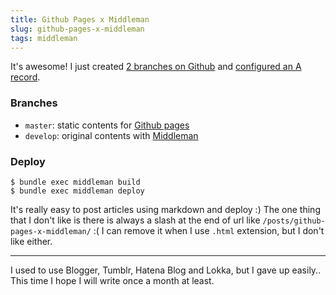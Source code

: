 ```yaml
---
title: Github Pages x Middleman
slug: github-pages-x-middleman
tags: middleman
---
```


It's awesome! I just created [2 branches on Github](https://github.com/rono23/rono23.github.io) and [configured an A record](https://help.github.com/articles/tips-for-configuring-an-a-record-with-your-dns-provider/).

### Branches

- `master`: static contents for [Github pages](https://pages.github.com/)
- `develop`: original contents with [Middleman](https://middlemanapp.com/)

### Deploy

```
$ bundle exec middleman build
$ bundle exec middleman deploy
```

It's really easy to post articles using markdown and deploy :)
The one thing that I don't like is there is always a slash at the end of url like `/posts/github-pages-x-middleman/` :(
I can remove it when I use `.html` extension, but I don't like either.

---

I used to use Blogger, Tumblr, Hatena Blog and Lokka, but I gave up easily.. This time I hope I will write once a month at least.
